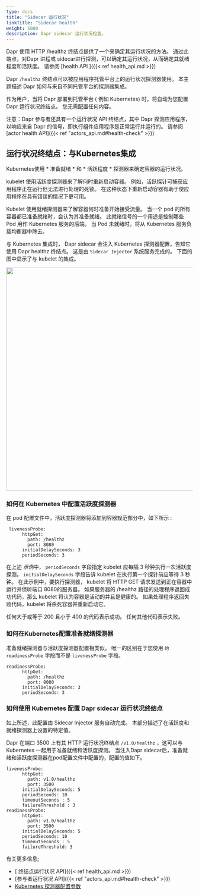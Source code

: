 ```yaml
---
type: docs
title: "Sidecar 运行状况"
linkTitle: "Sidecar health"
weight: 5000
description: Dapr sidecar 运行状况检查。
---
```


Dapr 使用 HTTP /healthz 终结点提供了一个来确定其运行状况的方法。 通过此端点，对Dapr 进程或 sidecar进行探测，可以确定其运行状况，从而确定其就绪程度和活跃度。 请参阅 [health API ]({{< ref health_api.md >}})

Dapr `/healthz` 终结点可以被应用程序托管平台上的运行状况探测器使用。 本主题描述 Dapr 如何与来自不同托管平台的探测器集成。

作为用户，当将 Dapr 部署到托管平台 ( 例如 Kubernetes) 时，将自动为您配置 Dapr 运行状况终结点。 您无需配置任何内容。

注意：Dapr 参与者还具有一个运行状况 API 终结点，其中 Dapr 探测应用程序，以响应来自 Dapr 的信号，即执行组件应用程序是正常运行并运行的。 请参阅 [actor health API]({{< ref "actors_api.md#health-check" >}})

## 运行状况终结点：与Kubernetes集成

Kubernetes使用 * 准备就绪 * 和 * 活跃程度 * 探测器来确定容器的运行状况。

kubelet 使用活跃度探测器来了解何时重新启动容器。 例如，活跃探针可捕获应用程序正在运行但无法进行处理的死锁。 在这种状态下重新启动容器有助于使应用程序在具有错误的情况下更可用。

Kubelet 使用就绪探测器来了解容器何时准备开始接受流量。 当一个 pod 的所有容器都已准备就绪时，会认为其准备就绪。 此就绪信号的一个用途是控制哪些 Pod 用作 Kubernetes 服务的后端。 当 Pod 未就绪时，将从 Kubernetes 服务负载均衡器中除去。

与 Kubernetes 集成时， Dapr sidecar 会注入 Kubernetes 探测器配置，告知它使用 Dapr healthz 终结点。 这是由 `Sidecar Injector` 系统服务完成的。 下面的图中显示了与 kubelet 的集成。

<img src="/images/security-mTLS-dapr-system-services.png" width=600>

### 如何在 Kubernetes 中配置活跃度探测器

在 pod 配置文件中，活跃度探测器将添加到容器规范部分中，如下所示 :

```
 livenessProbe:
      httpGet:
        path: /healthz
        port: 8080
      initialDelaySeconds: 3
      periodSeconds: 3
```

在上述 *示例*中， `periodSeconds` 字段指定 kubelet 应每隔 3 秒钟执行一次活跃度探测。 `initialDelaySeconds` 字段告诉 kubelet 在执行第一个探针前应等待 3 秒钟。 在此示例中，要执行探测器， kubelet 将 HTTP GET 请求发送到正在容器中运行并侦听端口 8080的服务器。 如果服务器的 /healthz 路径的处理程序返回成功代码，那么 kubelet 将认为容器是活动的并且是健康的。 如果处理程序返回失败代码，kubelet 将杀死容器并重新启动它。

任何大于或等于 200 且小于 400 的代码表示成功。 任何其他代码表示失败。

### 如何在Kubernetes配置准备就绪探测器

准备就绪探测器与活跃度探测器配置相类似。 唯一的区别在于您使用 `的 readinessProbe` 字段而不是 `livenessProbe` 字段。

```
readinessProbe:
      httpGet:
        path: /healthz
        port: 8080
      initialDelaySeconds: 3
      periodSeconds: 3
```

### 如何使用 Kubernetes 配置 Dapr sidecar 运行状况终结点
如上所述，此配置由 Sidecar Injector 服务自动完成。 本部分描述了在活跃度和就绪探测器上设置的特定值。

Dapr 在端口 3500 上有其 HTTP 运行状况终结点 `/v1.0/healthz` ，这可以与 Kubernetes 一起用于准备就绪和活跃度探测。 当注入Dapr sidecar后，准备就绪和活跃度探测器在pod配置文件中配置的，配置的值如下。

```
livenessProbe:
      httpGet:
        path: v1.0/healthz
        port: 3500
      initialDelaySeconds: 5
      periodSeconds: 10
      timeoutSeconds : 5
      failureThreshold : 3
readinessProbe:
      httpGet:
        path: v1.0/healthz
        port: 3500
      initialDelaySeconds: 5
      periodSeconds: 10
      timeoutSeconds : 5
      failureThreshold: 3
```

有关更多信息;

- [ 终结点运行状况 API]({{< ref health_api.md >}})
- [参与者运行状况 API]({{< ref "actors_api.md#health-check" >}})
- [Kubernetes 探测器配置参数](https://kubernetes.io/docs/tasks/configure-pod-container/configure-liveness-readiness-startup-probes/)
